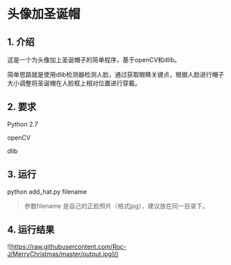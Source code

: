 # 头像加圣诞帽

## 1. 介绍

这是一个为头像加上圣诞帽子的简单程序，基于openCV和dlib。  

简单思路就是使用dlib检测器检测人脸，通过获取眼睛关键点，根据人脸进行帽子大小调整将圣诞帽在人脸框上相对位置进行穿戴。  

## 2. 要求

Python 2.7

openCV  

dlib

## 3. 运行

python add_hat.py filename

> 参数filename 是自己的正脸照片（格式jpg），建议放在同一目录下。

## 4. 运行结果

![https://raw.githubusercontent.com/Roc-J/MerryChristmas/master/output.jpg]()



